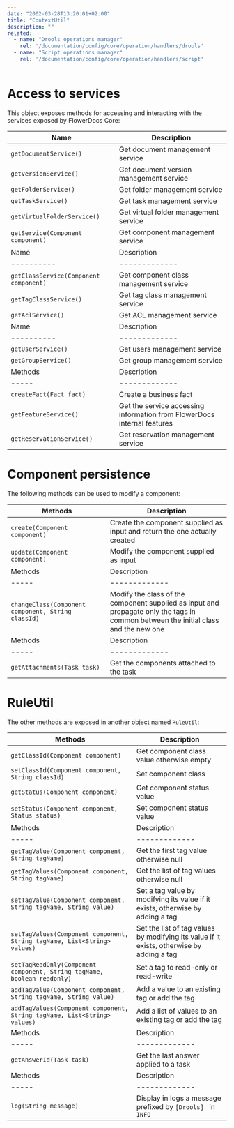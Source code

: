 ```yaml
---
date: "2002-03-28T13:20:01+02:00"
title: "ContextUtil"
description: ""
related:
  - name: "Drools operations manager"
    rel: '/documentation/config/core/operation/handlers/drools'
  - name: "Script operations manager"
    rel: '/documentation/config/core/operation/handlers/script'
---
```


# Access to services

This object exposes methods for accessing and interacting with the services exposed by FlowerDocs Core:  

|Name | Description |
|----------|-------------|
|`getDocumentService()` | Get document management service|
|`getVersionService()` | Get document version management service|
|`getFolderService()` | Get folder management service|
|`getTaskService()` | Get task management service|
|`getVirtualFolderService()` | Get virtual folder management service|
|`getService(Component component)` | Get component management service|
|Name | Description |
|----------|-------------|
|`getClassService(Component component)` | Get component class management service|
|`getTagClassService()` | Get tag class management service|
|`getAclService()` | Get ACL management service|
|Name | Description |
|----------|-------------|
|`getUserService()` | Get users management service|
|`getGroupService()` | Get group management service|
| Methods | Description |
|-----|-------------|
|`createFact(Fact fact)` | Create a business fact|
|`getFeatureService()`| Get the service accessing information from FlowerDocs internal features |
|`getReservationService()`| Get reservation management service |


# Component persistence

The following methods can be used to modify a component: 

| Methods | Description |
|-----|-------------|
|`create(Component component)` | Create the component supplied as input and return the one actually created|
|`update(Component component)` | Modify the component supplied as input|
| Methods | Description |
|-----|-------------|
|`changeClass(Component component, String classId)` | Modify the class of the component supplied as input and propagate only the tags in common between the initial class and the new one|
| Methods | Description |
|-----|-------------|
|`getAttachments(Task task)` | Get the components attached to the task|

# RuleUtil

The other methods are exposed in another object named `RuleUtil`: 

| Methods | Description |
|-----|-------------|
|`getClassId(Component component)` | Get component class value otherwise empty|
|`setClassId(Component component, String classId)` | Set component class|
|`getStatus(Component component)` | Get component status value|
|`setStatus(Component component, Status status)` | Set component status value|
| Methods | Description |
|-----|-------------|
|`getTagValue(Component component, String tagName)` | Get the first tag value otherwise null|
|`getTagValues(Component component, String tagName)` | Get the list of tag values otherwise null|
|`setTagValue(Component component, String tagName, String value)` | Set a tag value by modifying its value if it exists, otherwise by adding a tag|
|`setTagValues(Component component, String tagName, List<String> values)` | Set the list of tag values by modifying its value if it exists, otherwise by adding a tag|
|`setTagReadOnly(Component component, String tagName, boolean readonly)` | Set a tag to read-only or read-write|
|`addTagValue(Component component, String tagName, String value)` | Add a value to an existing tag or add the tag|
|`addTagValues(Component component, String tagName, List<String> values)` | Add a list of values to an existing tag or add the tag|
| Methods | Description |
|-----|-------------|
|`getAnswerId(Task task)` | Get the last answer applied to a task|
| Methods | Description |
|-----|-------------|
|`log(String message)` | Display in logs a message prefixed by `[Drools] ` in `INFO`|

